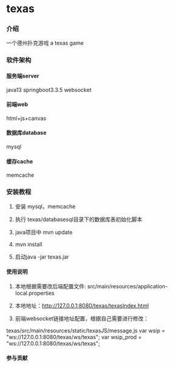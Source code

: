 # texas

### 介绍
一个德州扑克游戏
a texas game
### 软件架构
#### 服务端server
java13 springboot3.3.5 websocket
#### 前端web
html+js+canvas
#### 数据库database
mysql
#### 缓存cache
memcache


### 安装教程
1. 安装 mysql，memcache
  
3. 执行 texas/databasesql目录下的数据库表初始化脚本
  
5.  java项目中 mvn update
   
7.  mvn install
   
9.  启动java -jar texas.jar

#### 使用说明

1.  本地根据需要改后端配置文件:
   src/main/resources/application-local.properties
   
3.   本地地址：http://127.0.0.1:8080/texas/texasIndex.html
   
5.  前端websocket链接地址配置，根据自己需要进行修改：

texas/src/main/resources/static/texasJS/message.js
var wsip = "ws://127.0.0.1:8080/texas/ws/texas";
var wsip_prod = "ws://127.0.0.1:8080/texas/ws/texas";


#### 参与贡献



